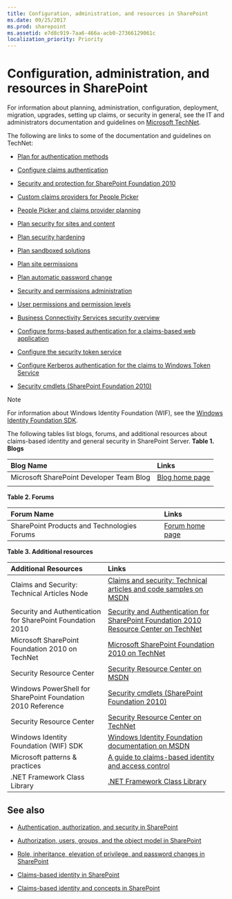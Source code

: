 ```yaml
---
title: Configuration, administration, and resources in SharePoint
ms.date: 09/25/2017
ms.prod: sharepoint
ms.assetid: e7d8c919-7aa6-466a-acb0-27366129061c
localization_priority: Priority
---
```



# Configuration, administration, and resources in SharePoint

For information about planning, administration, configuration, deployment, migration, upgrades, setting up claims, or security in general, see the IT and administrators documentation and guidelines on  [Microsoft TechNet](http://technet.microsoft.com/sharepoint/ee263910.aspx).
  
    
    

The following are links to some of the documentation and guidelines on TechNet:
-  [Plan for authentication methods](http://technet.microsoft.com/library/cc288475.aspx)
    
  
-  [Configure claims authentication](http://technet.microsoft.com/library/ee806886.aspx)
    
  
-  [Security and protection for SharePoint Foundation 2010](http://technet.microsoft.com/library/cc287860.aspx)
    
  
-  [Custom claims providers for People Picker](http://technet.microsoft.com/library/gg602065.aspx)
    
  
-  [People Picker and claims provider planning](http://technet.microsoft.com/library/gg602063.aspx)
    
  
-  [Plan security for sites and content](http://technet.microsoft.com/library/cc288189.aspx)
    
  
-  [Plan security hardening](http://technet.microsoft.com/library/cc288143.aspx)
    
  
-  [Plan sandboxed solutions](http://technet.microsoft.com/library/ff603638.aspx)
    
  
-  [Plan site permissions](http://technet.microsoft.com/library/cc287752.aspx)
    
  
-  [Plan automatic password change](http://technet.microsoft.com/library/ee428296.aspx)
    
  
-  [Security and permissions administration](http://technet.microsoft.com/library/cc288468.aspx)
    
  
-  [User permissions and permission levels](http://technet.microsoft.com/library/cc288074.aspx)
    
  
-  [Business Connectivity Services security overview](http://technet.microsoft.com/library/ee661734.aspx)
    
  
-  [Configure forms-based authentication for a claims-based web application](http://technet.microsoft.com/library/ee806890.aspx)
    
  
-  [Configure the security token service](http://technet.microsoft.com/library/ee806864.aspx)
    
  
-  [Configure Kerberos authentication for the claims to Windows Token Service](http://technet.microsoft.com/library/ee806887.aspx)
    
  
-  [Security cmdlets (SharePoint Foundation 2010)](http://technet.microsoft.com/library/ee890118.aspx)
    
  

> [!NOTE]
> For information about Windows Identity Foundation (WIF), see the  [Windows Identity Foundation SDK](http://www.microsoft.com/downloads/en/details.aspx?FamilyID=C148B2DF-C7AF-46BB-9162-2C9422208504&amp;amp;displaylang=en). 
  
    
    

The following tables list blogs, forums, and additional resources about claims-based identity and general security in SharePoint Server.
**Table 1. Blogs**


|**Blog Name**|**Links**|
|:-----|:-----|
|Microsoft SharePoint Developer Team Blog  <br/> | [Blog home page](https://developer.microsoft.com/office/blogs/) <br/> |
|||
   

**Table 2. Forums**


|**Forum Name**|**Links**|
|:-----|:-----|
|SharePoint Products and Technologies Forums  <br/> | [Forum home page](http://social.msdn.microsoft.com/Forums/category/sharepoint) <br/> |
   

**Table 3. Additional resources**


|**Additional Resources**|**Links**|
|:-----|:-----|
|Claims and Security: Technical Articles Node  <br/> | [Claims and security: Technical articles and code samples on MSDN](http://msdn.microsoft.com/library/gg430136.aspx) <br/> |
|||
|Security and Authentication for SharePoint Foundation 2010  <br/> | [Security and Authentication for SharePoint Foundation 2010 Resource Center on TechNet](http://technet.microsoft.com/sharepoint/ff601873.aspx) <br/> |
|Microsoft SharePoint Foundation 2010 on TechNet  <br/> | [Microsoft SharePoint Foundation 2010 on TechNet](http://technet.microsoft.com/sharepoint/ee263910.aspx) <br/> |
|Security Resource Center  <br/> | [Security Resource Center on MSDN](http://msdn.microsoft.com/sharepoint/ff660758.aspx) <br/> |
|Windows PowerShell for SharePoint Foundation 2010 Reference  <br/> | [Security cmdlets (SharePoint Foundation 2010)](http://technet.microsoft.com/library/ee890118.aspx) <br/> |
|Security Resource Center  <br/> | [Security Resource Center on TechNet](http://technet.microsoft.com/office/sharepointserver/cc979168.aspx) <br/> |
|Windows Identity Foundation (WIF) SDK  <br/> | [Windows Identity Foundation documentation on MSDN](http://msdn.microsoft.com/library/ee748484.aspx) <br/> |
|Microsoft patterns &amp; practices  <br/> | [A guide to claims-based identity and access control](http://msdn.microsoft.com/library/ff423674.aspx) <br/> |
|.NET Framework Class Library  <br/> | [.NET Framework Class Library](http://msdn.microsoft.com/library/ms229335.aspx) <br/> |
   

## See also
<a name="bk_addresources"> </a>


-  [Authentication, authorization, and security in SharePoint](authentication-authorization-and-security-in-sharepoint.md)
    
  
-  [Authorization, users, groups, and the object model in SharePoint](authorization-users-groups-and-the-object-model-in-sharepoint.md)
    
  
-  [Role, inheritance, elevation of privilege, and password changes in SharePoint](role-inheritance-elevation-of-privilege-and-password-changes-in-sharepoint.md)
    
  
-  [Claims-based identity in SharePoint](claims-based-identity-in-sharepoint.md)
    
  
-  [Claims-based identity and concepts in SharePoint](claims-based-identity-and-concepts-in-sharepoint.md)
    
  

